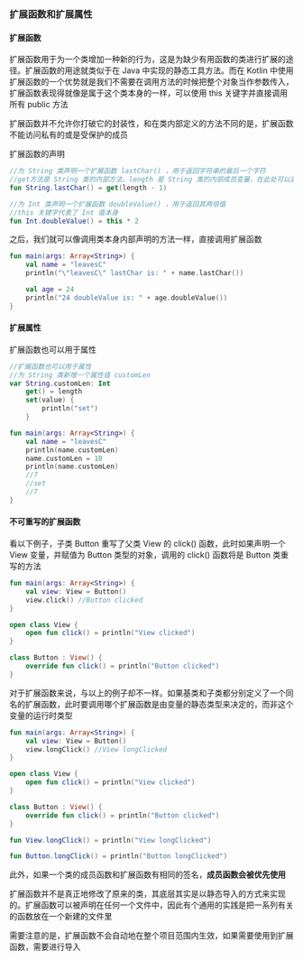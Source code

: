 ### 扩展函数和扩展属性

#### 扩展函数

扩展函数用于为一个类增加一种新的行为，这是为缺少有用函数的类进行扩展的途径。扩展函数的用途就类似于在 Java 中实现的静态工具方法。而在 Kotlin 中使用扩展函数的一个优势就是我们不需要在调用方法的时候把整个对象当作参数传入，扩展函数表现得就像是属于这个类本身的一样，可以使用 this 关键字并直接调用所有 public 方法

扩展函数并不允许你打破它的封装性，和在类内部定义的方法不同的是，扩展函数不能访问私有的或是受保护的成员

扩展函数的声明

```kotlin
//为 String 类声明一个扩展函数 lastChar() ，用于返回字符串的最后一个字符
//get方法是 String 类的内部方法，length 是 String 类的内部成员变量，在此处可以直接调用
fun String.lastChar() = get(length - 1)

//为 Int 类声明一个扩展函数 doubleValue() ，用于返回其两倍值
//this 关键字代表了 Int 值本身
fun Int.doubleValue() = this * 2
```
之后，我们就可以像调用类本身内部声明的方法一样，直接调用扩展函数

```kotlin
fun main(args: Array<String>) {
    val name = "leavesC"
    println("\"leavesC\" lastChar is: " + name.lastChar())

    val age = 24
    println("24 doubleValue is: " + age.doubleValue())
}
```
#### 扩展属性

扩展函数也可以用于属性

```kotlin
//扩展函数也可以用于属性
//为 String 类新增一个属性值 customLen
var String.customLen: Int
    get() = length
    set(value) {
        println("set")
    }

fun main(args: Array<String>) {
    val name = "leavesC"
    println(name.customLen)
    name.customLen = 10
    println(name.customLen)
    //7
    //set
    //7
}
```
#### 不可重写的扩展函数

看以下例子，子类 Button 重写了父类 View 的 click() 函数，此时如果声明一个 View 变量，并赋值为 Button 类型的对象，调用的 click() 函数将是 Button 类重写的方法

```kotlin
fun main(args: Array<String>) {
    val view: View = Button()
    view.click() //Button clicked
}

open class View {
    open fun click() = println("View clicked")
}

class Button : View() {
    override fun click() = println("Button clicked")
}
```

对于扩展函数来说，与以上的例子却不一样。如果基类和子类都分别定义了一个同名的扩展函数，此时要调用哪个扩展函数是由变量的静态类型来决定的，而非这个变量的运行时类型

```kotlin
fun main(args: Array<String>) {
    val view: View = Button()
    view.longClick() //View longClicked
}

open class View {
    open fun click() = println("View clicked")
}

class Button : View() {
    override fun click() = println("Button clicked")
}

fun View.longClick() = println("View longClicked")

fun Button.longClick() = println("Button longClicked")
```

此外，如果一个类的成员函数和扩展函数有相同的签名，**成员函数会被优先使用**

扩展函数并不是真正地修改了原来的类，其底层其实是以静态导入的方式来实现的。扩展函数可以被声明在任何一个文件中，因此有个通用的实践是把一系列有关的函数放在一个新建的文件里

需要注意的是，扩展函数不会自动地在整个项目范围内生效，如果需要使用到扩展函数，需要进行导入
